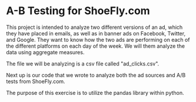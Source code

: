 # A-B Testing for ShoeFly.com

This project is intended to analyze two different versions of an ad, which they have placed in emails, as well as in banner ads on Facebook, Twitter, and Google. They want to know how the two ads are performing on each of the different platforms on each day of the week. We will them analyze the data using aggregate measures.


The file we will be analyzing is a csv file called "ad_clicks.csv".

Next up is our code that we wrote to analyze both the ad sources and A/B tests from ShoeFly.com. 

The purpose of this exercise is to utilize the pandas library within python. 
